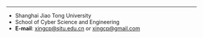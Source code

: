 
---

- Shanghai Jiao Tong University
- School of Cyber Science and Engineering
- **E-mail**: <xingcp@sjtu.edu.cn> or <xingcp@gmail.com>